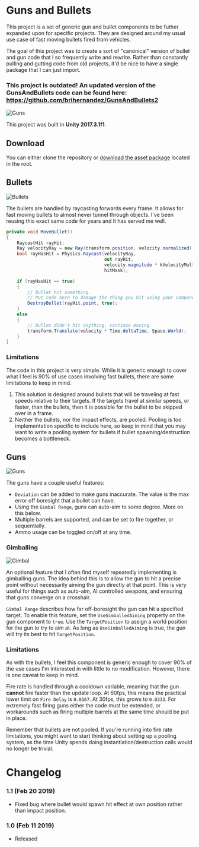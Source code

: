# Guns and Bullets
This project is a set of generic gun and bullet components to be futher expanded upon for specific projects. They are designed around my usual use case of fast moving bullets fired from vehicles.

The goal of this project was to create a sort of "canonical" version of bullet and gun code that I so frequently write and rewrite. Rather than constantly pulling and gutting code from old projects, it'd be nice to have a single package that I can just import.

### **This project is outdated! An updated version of the GunsAndBullets code can be found here: https://github.com/brihernandez/GunsAndBullets2**

![Guns](Screenshots/guns.gif)

This project was built in **Unity 2017.3.1f1**.

## Download
You can either clone the repository or [download the asset package](./GunsAndBullets.unitypackage) located in the root.

## Bullets
![Bullets](Screenshots/bulletproperties.png)

The bullets are handled by raycasting forwards every frame. It allows for fast moving bullets to almost never tunnel through objects. I've been reusing this exact same code for years and it has served me well.

```csharp
private void MoveBullet()
{
    RaycastHit rayHit;
    Ray velocityRay = new Ray(transform.position, velocity.normalized);
    bool rayHasHit = Physics.Raycast(velocityRay, 
                                     out rayHit,
                                     velocity.magnitude * kVelocityMult * Time.deltaTime,
                                     hitMask);

    if (rayHasHit == true)
    {
        // Bullet hit something.
        // Put code here to damage the thing you hit using your components.
        DestroyBullet(rayHit.point, true);
    }
    else
    {
        // Bullet didn't hit anything, continue moving.
        transform.Translate(velocity * Time.deltaTime, Space.World);
    }
}
```

### Limitations
The code in this project is very simple. While it is generic enough to cover what I feel is 90% of use cases involving fast bullets, there are some limitations to keep in mind.

1. This solution is designed around bullets that will be traveling at fast speeds relative to their targets. If the targets travel at similar speeds, or faster, than the bullets, then it is possible for the bullet to be skipped over in a frame.
2. Neither the bullets, nor the impact effects, are pooled. Pooling is too implementation specific to include here, so keep in mind that you may want to write a pooling system for bullets if bullet spawning/destruction becomes a bottleneck.

## Guns
![Guns](Screenshots/gunproperties.png)

The guns have a couple useful features:
- `Deviation` can be added to make guns inaccurate. The value is the max error off boresight that a bullet can have.
- Using the `Gimbal Range`, guns can auto-aim to some degree. More on this below.
- Multiple barrels are supported, and can be set to fire together, or sequentially.
- Ammo usage can be toggled on/off at any time.

### Gimballing
![Gimbal](Screenshots/gimbal.gif)

An optional feature that I often find myself repeatedly implementing is gimballing guns. The idea behind this is to allow the gun to hit a precise point without necessarily aiming the gun directly at that point. This is very useful for things such as auto-aim, AI controlled weapons, and ensuring that guns converge on a crosshair.

`Gimbal Range` describes how far off-boresight the gun can hit a specified target. To enable this feature, set the `UseGimballedAiming` property on the gun component to `true`. Use the `TargetPosition` to assign a world position for the gun to try to aim at. As long as `UseGimballedAiming` is true, the gun will try its best to hit `TargetPosition`.

### Limitations
As with the bullets, I feel this component is generic enough to cover 90% of the use cases I'm interested in with little to no modification. However, there is one caveat to keep in mind.

Fire rate is handled through a cooldown variable, meaning that the gun **cannot** fire faster than the update loop. At 60fps, this means the practical lower limit on `Fire Delay` is `0.0167`. At 30fps, this grows to `0.0333`. For extremely fast firing guns either the code must be extended, or workarounds such as firing multiple barrels at the same time should be put in place.

Remember that bullets are not pooled. If you're running into fire rate limitations, you might want to start thinking about setting up a pooling system, as the time Unity spends doing instantiation/destruction calls would no longer be trivial.

# Changelog

### 1.1 (Feb 20 2019)

- Fixed bug where bullet would spawn hit effect at own position rather than impact position.

### 1.0 (Feb 11 2019)

- Released
